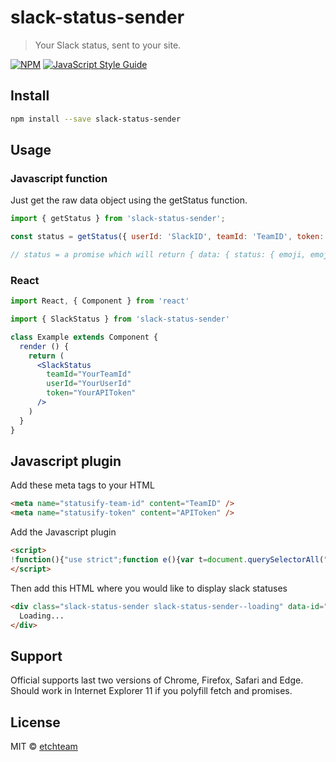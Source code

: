 # slack-status-sender

> Your Slack status, sent to your site.

[![NPM](https://img.shields.io/npm/v/slack-status-sender.svg)](https://www.npmjs.com/package/slack-status-sender) [![JavaScript Style Guide](https://img.shields.io/badge/code_style-standard-brightgreen.svg)](https://standardjs.com)

## Install

```bash
npm install --save slack-status-sender
```

## Usage

### Javascript function

Just get the raw data object using the getStatus function.

```js
import { getStatus } from 'slack-status-sender';

const status = getStatus({ userId: 'SlackID', teamId: 'TeamID', token: 'APIToken' });

// status = a promise which will return { data: { status: { emoji, emojiText, content } } }
```

### React

```jsx
import React, { Component } from 'react'

import { SlackStatus } from 'slack-status-sender'

class Example extends Component {
  render () {
    return (
      <SlackStatus
        teamId="YourTeamId"
        userId="YourUserId"
        token="YourAPIToken"
      />
    )
  }
}
```

## Javascript plugin

Add these meta tags to your HTML

```html
<meta name="statusify-team-id" content="TeamID" />
<meta name="statusify-token" content="APIToken" />
```

Add the Javascript plugin

```html
<script>
!function(){"use strict";function e(){var t=document.querySelectorAll(".slack-status-sender"),u=document.querySelector('[name="statusify-team-id"]').getAttribute("content"),c=document.querySelector('[name="statusify-token"]').getAttribute("content"),i=function(t){t.innerHTML="Failed to load status",t.classList.remove("slack-status-sender--loading"),t.classList.add("slack-status-sender--error")};t&&[].concat(function(t){if(Array.isArray(t)){for(var e=0,n=Array(t.length);e<t.length;e++)n[e]=t[e];return n}return Array.from(t)}(t)).forEach(function(n){var t,e,s,a,r,o=n.getAttribute("data-id");(t={userId:o,teamId:u,token:c},s=t.userId,a=t.teamId,r=t.token,fetch("https://sender.etch.co/graphql",{method:"POST",headers:{"Content-Type":"application/json",Authorization:"Bearer "+r},body:JSON.stringify({query:(e={userId:s,teamId:a},'\n    query {\n      status(userId: "'+e.userId+'", teamId: "'+e.teamId+'") {\n        content\n        emoji\n        emojiText\n      }\n    }\n  ')})}).then(function(t){return t.json()}).then(function(t){return t.data})).then(function(t){if(t.status){var e='\n            <div className="slack-status-sender__emoji">'+t.status.emoji+"</div>\n          ";""!==t.status.content&&(e+='<p className="slack-status-sender__text">'+t.status.content+"</p>"),n.innerHTML=e,n.classList.remove("slack-status-sender--loading")}else i(n)}).catch(function(){i(n)})})}document.addEventListener("DOMContentLoaded",function(t){e()})}();
</script>
```

Then add this HTML where you would like to display slack statuses

```html
<div class="slack-status-sender slack-status-sender--loading" data-id="SlackID">
  Loading...
</div>
```

## Support

Official supports last two versions of Chrome, Firefox, Safari and Edge.
Should work in Internet Explorer 11 if you polyfill fetch and promises.

## License

MIT © [etchteam](https://github.com/etchteam)
